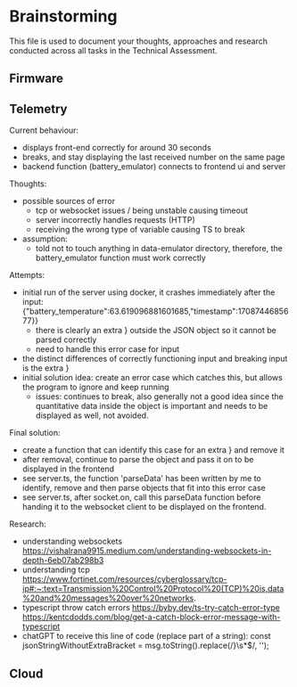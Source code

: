 # Brainstorming

This file is used to document your thoughts, approaches and research conducted across all tasks in the Technical Assessment.

## Firmware

## Telemetry
Current behaviour:
- displays front-end correctly for around 30 seconds
- breaks, and stay displaying the last received number on the same page
- backend function (battery_emulator) connects to frontend ui and server

Thoughts:
- possible sources of error
    - tcp or websocket issues / being unstable causing timeout
    - server incorrectly handles requests (HTTP)
    - receiving the wrong type of variable causing TS to break
- assumption:
    - told not to touch anything in data-emulator directory,
    therefore, the battery_emulator function must work correctly

Attempts:
- initial run of the server using docker, it crashes immediately after the input:
    {"battery_temperature":63.619096881601685,"timestamp":1708744685677}}
    - there is clearly an extra } outside the JSON object so it cannot be parsed correctly
    - need to handle this error case for input
- the distinct differences of correctly functioning input and breaking input is the extra }
- initial solution idea: create an error case which catches this, but allows the program to ignore and keep running
    - issues: continues to break, also generally not a good idea since the quantitative data inside
                the object is important and needs to be displayed as well, not avoided.

Final solution:
- create a function that can identify this case for an extra } and remove it
- after removal, continue to parse the object and pass it on to be displayed in the frontend
- see server.ts, the function 'parseData' has been written by me to identify, remove and then parse objects that fit into this error case
- see server.ts, after socket.on, call this parseData function before handing it to the websocket client
to be displayed on the frontend.

Research:
- understanding websockets
https://vishalrana9915.medium.com/understanding-websockets-in-depth-6eb07ab298b3 
- understanding tcp
https://www.fortinet.com/resources/cyberglossary/tcp-ip#:~:text=Transmission%20Control%20Protocol%20(TCP)%20is,data%20and%20messages%20over%20networks. 
- typescript throw catch errors
https://byby.dev/ts-try-catch-error-type
https://kentcdodds.com/blog/get-a-catch-block-error-message-with-typescript 
- chatGPT to receive this line of code (replace part of a string): 
    const jsonStringWithoutExtraBracket = msg.toString().replace(/}\s*$/, '');

## Cloud